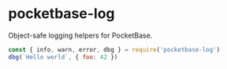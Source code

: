 # pocketbase-log

Object-safe logging helpers for PocketBase.

```js
const { info, warn, error, dbg } = require('pocketbase-log')
dbg(`Hello world`, { foo: 42 })
```
